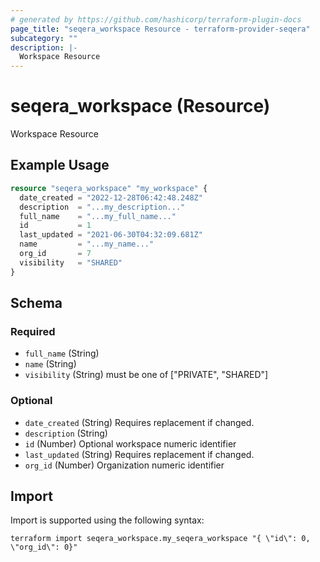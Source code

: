 ```yaml
---
# generated by https://github.com/hashicorp/terraform-plugin-docs
page_title: "seqera_workspace Resource - terraform-provider-seqera"
subcategory: ""
description: |-
  Workspace Resource
---
```


# seqera_workspace (Resource)

Workspace Resource

## Example Usage

```terraform
resource "seqera_workspace" "my_workspace" {
  date_created = "2022-12-28T06:42:48.248Z"
  description  = "...my_description..."
  full_name    = "...my_full_name..."
  id           = 1
  last_updated = "2021-06-30T04:32:09.681Z"
  name         = "...my_name..."
  org_id       = 7
  visibility   = "SHARED"
}
```

<!-- schema generated by tfplugindocs -->
## Schema

### Required

- `full_name` (String)
- `name` (String)
- `visibility` (String) must be one of ["PRIVATE", "SHARED"]

### Optional

- `date_created` (String) Requires replacement if changed.
- `description` (String)
- `id` (Number) Optional workspace numeric identifier
- `last_updated` (String) Requires replacement if changed.
- `org_id` (Number) Organization numeric identifier

## Import

Import is supported using the following syntax:

```shell
terraform import seqera_workspace.my_seqera_workspace "{ \"id\": 0,  \"org_id\": 0}"
```
